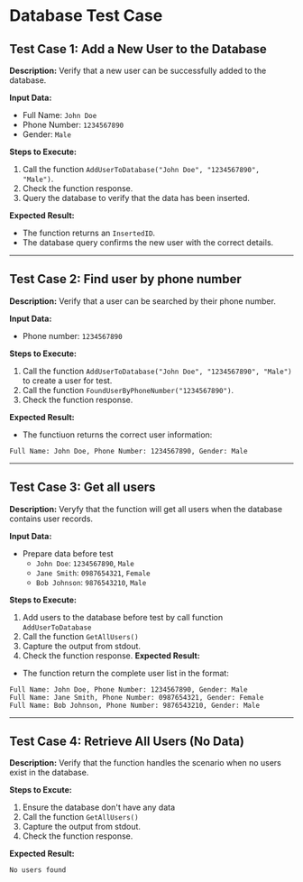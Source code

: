 # Database Test Case

## Test Case 1: Add a New User to the Database
**Description:** Verify that a new user can be successfully added to the database.  

**Input Data:**
- Full Name: `John Doe`
- Phone Number: `1234567890`
- Gender: `Male`

**Steps to Execute:**
1. Call the function `AddUserToDatabase("John Doe", "1234567890", "Male")`.
2. Check the function response.
3. Query the database to verify that the data has been inserted.

**Expected Result:**
- The function returns an `InsertedID`.
- The database query confirms the new user with the correct details.

---
## Test Case 2: Find user by phone number
**Description:** Verify that a user can be searched by their phone number.

**Input Data:**
- Phone number: `1234567890`

**Steps to Execute:**
1. Call the function `AddUserToDatabase("John Doe", "1234567890", "Male")` to create a user for test.
2. Call the function `FoundUserByPhoneNumber("1234567890")`.
3. Check the function response.

**Expected Result:**
- The functiuon returns the correct user information:
```
Full Name: John Doe, Phone Number: 1234567890, Gender: Male
```
---
## Test Case 3: Get all users
**Description:** Veryfy that the function will get all users when the database contains user records.

**Input Data:**

- Prepare data before test
    - `John Doe`: `1234567890`, `Male`
    - `Jane Smith`: `0987654321`, `Female`
    - `Bob Johnson`: `9876543210`, `Male`

**Steps to Execute:**
1. Add users to the database before test by call function `AddUserToDatabase`
2. Call the function `GetAllUsers()`
3. Capture the output from stdout.
4. Check the function response.
**Expected Result:**
- The function return the complete user list in the format:
```
Full Name: John Doe, Phone Number: 1234567890, Gender: Male
Full Name: Jane Smith, Phone Number: 0987654321, Gender: Female
Full Name: Bob Johnson, Phone Number: 9876543210, Gender: Male
```
---
## Test Case 4: Retrieve All Users (No Data)
**Description:** Verify that the function handles the scenario when no users exist in the database.

**Steps to Excute:**
1. Ensure the database don't have any data
2. Call the function `GetAllUsers()`
3. Capture the output from stdout.
4. Check the function response.

**Expected Result:**
```
No users found
```
